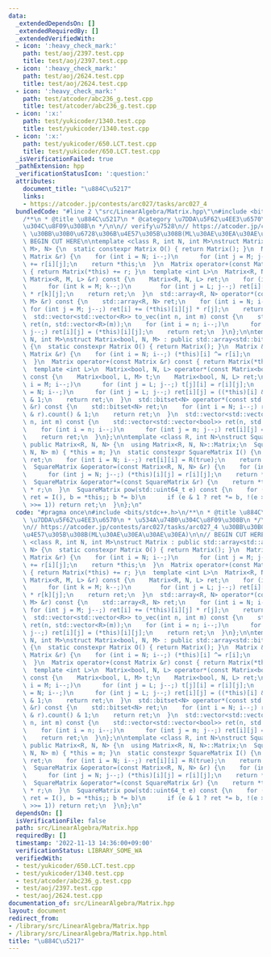 ```yaml
---
data:
  _extendedDependsOn: []
  _extendedRequiredBy: []
  _extendedVerifiedWith:
  - icon: ':heavy_check_mark:'
    path: test/aoj/2397.test.cpp
    title: test/aoj/2397.test.cpp
  - icon: ':heavy_check_mark:'
    path: test/aoj/2624.test.cpp
    title: test/aoj/2624.test.cpp
  - icon: ':heavy_check_mark:'
    path: test/atcoder/abc236_g.test.cpp
    title: test/atcoder/abc236_g.test.cpp
  - icon: ':x:'
    path: test/yukicoder/1340.test.cpp
    title: test/yukicoder/1340.test.cpp
  - icon: ':x:'
    path: test/yukicoder/650.LCT.test.cpp
    title: test/yukicoder/650.LCT.test.cpp
  _isVerificationFailed: true
  _pathExtension: hpp
  _verificationStatusIcon: ':question:'
  attributes:
    document_title: "\u884C\u5217"
    links:
    - https://atcoder.jp/contests/arc027/tasks/arc027_4
  bundledCode: "#line 2 \"src/LinearAlgebra/Matrix.hpp\"\n#include <bits/stdc++.h>\n\
    /**\n * @title \u884C\u5217\n * @category \u7DDA\u5F62\u4EE3\u6570\n * \u534A\u74B0\
    \u304C\u8F09\u308B\n */\n\n// verify\u7528\n// https://atcoder.jp/contests/arc027/tasks/arc027_4\
    \ \u30BB\u30B0\u6728\u306B\u4E57\u305B\u308B(ML\u30AE\u30EA\u30AE\u30EA)\n\n//\
    \ BEGIN CUT HERE\n\ntemplate <class R, int N, int M>\nstruct Matrix : public std::array<std::array<R,\
    \ M>, N> {\n  static constexpr Matrix O() { return Matrix(); }\n  Matrix &operator+=(const\
    \ Matrix &r) {\n    for (int i = N; i--;)\n      for (int j = M; j--;) (*this)[i][j]\
    \ += r[i][j];\n    return *this;\n  }\n  Matrix operator+(const Matrix &r) const\
    \ { return Matrix(*this) += r; }\n  template <int L>\n  Matrix<R, N, L> operator*(const\
    \ Matrix<R, M, L> &r) const {\n    Matrix<R, N, L> ret;\n    for (int i = N; i--;)\n\
    \      for (int k = M; k--;)\n        for (int j = L; j--;) ret[i][j] += (*this)[i][k]\
    \ * r[k][j];\n    return ret;\n  }\n  std::array<R, N> operator*(const std::array<R,\
    \ M> &r) const {\n    std::array<R, N> ret;\n    for (int i = N; i--;)\n     \
    \ for (int j = M; j--;) ret[i] += (*this)[i][j] * r[j];\n    return ret;\n  }\n\
    \  std::vector<std::vector<R>> to_vec(int n, int m) const {\n    std::vector<std::vector<R>>\
    \ ret(n, std::vector<R>(m));\n    for (int i = n; i--;)\n      for (int j = m;\
    \ j--;) ret[i][j] = (*this)[i][j];\n    return ret;\n  }\n};\n\ntemplate <int\
    \ N, int M>\nstruct Matrix<bool, N, M> : public std::array<std::bitset<M>, N>\
    \ {\n  static constexpr Matrix O() { return Matrix(); }\n  Matrix &operator+=(const\
    \ Matrix &r) {\n    for (int i = N; i--;) (*this)[i] ^= r[i];\n    return *this;\n\
    \  }\n  Matrix operator+(const Matrix &r) const { return Matrix(*this) += r; }\n\
    \  template <int L>\n  Matrix<bool, N, L> operator*(const Matrix<bool, M, L> &r)\
    \ const {\n    Matrix<bool, L, M> t;\n    Matrix<bool, N, L> ret;\n    for (int\
    \ i = M; i--;)\n      for (int j = L; j--;) t[j][i] = r[i][j];\n    for (int i\
    \ = N; i--;)\n      for (int j = L; j--;) ret[i][j] = ((*this)[i] & t[j]).count()\
    \ & 1;\n    return ret;\n  }\n  std::bitset<N> operator*(const std::bitset<N>\
    \ &r) const {\n    std::bitset<N> ret;\n    for (int i = N; i--;) ret[i] = ((*this)[i]\
    \ & r).count() & 1;\n    return ret;\n  }\n  std::vector<std::vector<bool>> to_vec(int\
    \ n, int m) const {\n    std::vector<std::vector<bool>> ret(n, std::vector<bool>(m));\n\
    \    for (int i = n; i--;)\n      for (int j = m; j--;) ret[i][j] = (*this)[i][j];\n\
    \    return ret;\n  }\n};\n\ntemplate <class R, int N>\nstruct SquareMatrix :\
    \ public Matrix<R, N, N> {\n  using Matrix<R, N, N>::Matrix;\n  SquareMatrix(Matrix<R,\
    \ N, N> m) { *this = m; }\n  static constexpr SquareMatrix I() {\n    SquareMatrix\
    \ ret;\n    for (int i = N; i--;) ret[i][i] = R(true);\n    return ret;\n  }\n\
    \  SquareMatrix &operator=(const Matrix<R, N, N> &r) {\n    for (int i = N; i--;)\n\
    \      for (int j = N; j--;) (*this)[i][j] = r[i][j];\n    return *this;\n  }\n\
    \  SquareMatrix &operator*=(const SquareMatrix &r) {\n    return *this = (*this)\
    \ * r;\n  }\n  SquareMatrix pow(std::uint64_t e) const {\n    for (SquareMatrix\
    \ ret = I(), b = *this;; b *= b)\n      if (e & 1 ? ret *= b, !(e >>= 1) : !(e\
    \ >>= 1)) return ret;\n  }\n};\n"
  code: "#pragma once\n#include <bits/stdc++.h>\n/**\n * @title \u884C\u5217\n * @category\
    \ \u7DDA\u5F62\u4EE3\u6570\n * \u534A\u74B0\u304C\u8F09\u308B\n */\n\n// verify\u7528\
    \n// https://atcoder.jp/contests/arc027/tasks/arc027_4 \u30BB\u30B0\u6728\u306B\
    \u4E57\u305B\u308B(ML\u30AE\u30EA\u30AE\u30EA)\n\n// BEGIN CUT HERE\n\ntemplate\
    \ <class R, int N, int M>\nstruct Matrix : public std::array<std::array<R, M>,\
    \ N> {\n  static constexpr Matrix O() { return Matrix(); }\n  Matrix &operator+=(const\
    \ Matrix &r) {\n    for (int i = N; i--;)\n      for (int j = M; j--;) (*this)[i][j]\
    \ += r[i][j];\n    return *this;\n  }\n  Matrix operator+(const Matrix &r) const\
    \ { return Matrix(*this) += r; }\n  template <int L>\n  Matrix<R, N, L> operator*(const\
    \ Matrix<R, M, L> &r) const {\n    Matrix<R, N, L> ret;\n    for (int i = N; i--;)\n\
    \      for (int k = M; k--;)\n        for (int j = L; j--;) ret[i][j] += (*this)[i][k]\
    \ * r[k][j];\n    return ret;\n  }\n  std::array<R, N> operator*(const std::array<R,\
    \ M> &r) const {\n    std::array<R, N> ret;\n    for (int i = N; i--;)\n     \
    \ for (int j = M; j--;) ret[i] += (*this)[i][j] * r[j];\n    return ret;\n  }\n\
    \  std::vector<std::vector<R>> to_vec(int n, int m) const {\n    std::vector<std::vector<R>>\
    \ ret(n, std::vector<R>(m));\n    for (int i = n; i--;)\n      for (int j = m;\
    \ j--;) ret[i][j] = (*this)[i][j];\n    return ret;\n  }\n};\n\ntemplate <int\
    \ N, int M>\nstruct Matrix<bool, N, M> : public std::array<std::bitset<M>, N>\
    \ {\n  static constexpr Matrix O() { return Matrix(); }\n  Matrix &operator+=(const\
    \ Matrix &r) {\n    for (int i = N; i--;) (*this)[i] ^= r[i];\n    return *this;\n\
    \  }\n  Matrix operator+(const Matrix &r) const { return Matrix(*this) += r; }\n\
    \  template <int L>\n  Matrix<bool, N, L> operator*(const Matrix<bool, M, L> &r)\
    \ const {\n    Matrix<bool, L, M> t;\n    Matrix<bool, N, L> ret;\n    for (int\
    \ i = M; i--;)\n      for (int j = L; j--;) t[j][i] = r[i][j];\n    for (int i\
    \ = N; i--;)\n      for (int j = L; j--;) ret[i][j] = ((*this)[i] & t[j]).count()\
    \ & 1;\n    return ret;\n  }\n  std::bitset<N> operator*(const std::bitset<N>\
    \ &r) const {\n    std::bitset<N> ret;\n    for (int i = N; i--;) ret[i] = ((*this)[i]\
    \ & r).count() & 1;\n    return ret;\n  }\n  std::vector<std::vector<bool>> to_vec(int\
    \ n, int m) const {\n    std::vector<std::vector<bool>> ret(n, std::vector<bool>(m));\n\
    \    for (int i = n; i--;)\n      for (int j = m; j--;) ret[i][j] = (*this)[i][j];\n\
    \    return ret;\n  }\n};\n\ntemplate <class R, int N>\nstruct SquareMatrix :\
    \ public Matrix<R, N, N> {\n  using Matrix<R, N, N>::Matrix;\n  SquareMatrix(Matrix<R,\
    \ N, N> m) { *this = m; }\n  static constexpr SquareMatrix I() {\n    SquareMatrix\
    \ ret;\n    for (int i = N; i--;) ret[i][i] = R(true);\n    return ret;\n  }\n\
    \  SquareMatrix &operator=(const Matrix<R, N, N> &r) {\n    for (int i = N; i--;)\n\
    \      for (int j = N; j--;) (*this)[i][j] = r[i][j];\n    return *this;\n  }\n\
    \  SquareMatrix &operator*=(const SquareMatrix &r) {\n    return *this = (*this)\
    \ * r;\n  }\n  SquareMatrix pow(std::uint64_t e) const {\n    for (SquareMatrix\
    \ ret = I(), b = *this;; b *= b)\n      if (e & 1 ? ret *= b, !(e >>= 1) : !(e\
    \ >>= 1)) return ret;\n  }\n};\n"
  dependsOn: []
  isVerificationFile: false
  path: src/LinearAlgebra/Matrix.hpp
  requiredBy: []
  timestamp: '2022-11-13 14:36:00+09:00'
  verificationStatus: LIBRARY_SOME_WA
  verifiedWith:
  - test/yukicoder/650.LCT.test.cpp
  - test/yukicoder/1340.test.cpp
  - test/atcoder/abc236_g.test.cpp
  - test/aoj/2397.test.cpp
  - test/aoj/2624.test.cpp
documentation_of: src/LinearAlgebra/Matrix.hpp
layout: document
redirect_from:
- /library/src/LinearAlgebra/Matrix.hpp
- /library/src/LinearAlgebra/Matrix.hpp.html
title: "\u884C\u5217"
---
```

